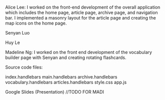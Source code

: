 Alice Lee: I worked on the front-end development of the overall application which includes the home page, 
article page, archive page, and navigation bar. I implemented a masonry layout for the article page 
and creating the map icons on the home page. 

Senyan Luo

Huy Le

Madeline Ng: I worked on the front end development of the vocabulary builder page with Senyan and creating rotating flashcards. 

Source code files: 

index.handlebars
main.handlebars 
archive.handlebars
vocabulary.handlebars
articles.handlebars
style.css
app.js

Google Slides (Presentation) 
//TODO FOR MADI
